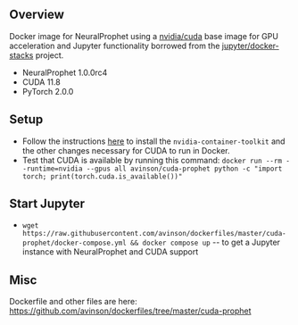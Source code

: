 ## Overview

Docker image for NeuralProphet using a [nvidia/cuda](https://hub.docker.com/r/nvidia/cuda/) base image for GPU acceleration and Jupyter functionality borrowed from the [jupyter/docker-stacks](https://github.com/jupyter/docker-stacks) project.

* NeuralProphet 1.0.0rc4
* CUDA 11.8
* PyTorch 2.0.0

## Setup
* Follow the instructions [here](https://support.system76.com/articles/cuda/#other-versions-of-cuda) to install the `nvidia-container-toolkit` and the other changes necessary for CUDA to run in Docker.
* Test that CUDA is available by running this command: `docker run --rm --runtime=nvidia --gpus all avinson/cuda-prophet python -c "import torch; print(torch.cuda.is_available())"`

## Start Jupyter
* `wget https://raw.githubusercontent.com/avinson/dockerfiles/master/cuda-prophet/docker-compose.yml && docker compose up` -- to get a Jupyter instance with NeuralProphet and CUDA support

## Misc
Dockerfile and other files are here: https://github.com/avinson/dockerfiles/tree/master/cuda-prophet